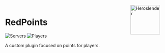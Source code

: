 <img src="https://avatars2.githubusercontent.com/u/63077065?s=400&u=738f37e1c06c85fa9dafe798c2f23123fea0ed89&v=4" alt="Heroslender" title="Heroslender" align="right" height="96" width="96"/>

# RedPoints

[![Servers](https://img.shields.io/bstats/servers/7513)]()
[![Players](https://img.shields.io/bstats/players/7513)]()

A custom plugin focused on points for players.
